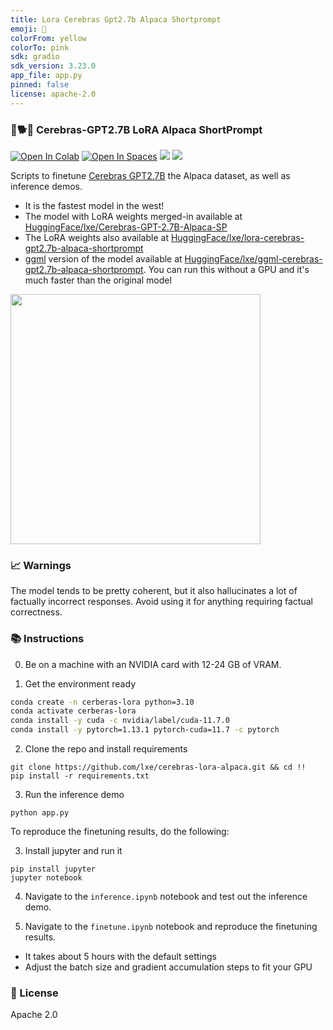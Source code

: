 ```yaml
---
title: Lora Cerebras Gpt2.7b Alpaca Shortprompt
emoji: 🐨
colorFrom: yellow
colorTo: pink
sdk: gradio
sdk_version: 3.23.0
app_file: app.py
pinned: false
license: apache-2.0
---
```


### 🦙🐕🧠 Cerebras-GPT2.7B LoRA Alpaca ShortPrompt

[![Open In Colab](https://colab.research.google.com/assets/colab-badge.svg)](https://colab.research.google.com/github/lxe/cerebras-lora-alpaca/colab.ipynb)
[![Open In Spaces](https://img.shields.io/badge/🤗-Open%20In%20Spaces-blue.svg)](https://huggingface.co/spaces/lxe/lxe-Cerebras-GPT-2.7B-Alpaca-SP)
[![](https://img.shields.io/badge/no-bugs-brightgreen.svg)](https://github.com/lxe/no-bugs) 
[![](https://img.shields.io/badge/coverage-%F0%9F%92%AF-green.svg)](https://github.com/lxe/onehundred/tree/master)

Scripts to finetune [Cerebras GPT2.7B](https://www.cerebras.net/blog/cerebras-gpt-a-family-of-open-compute-efficient-large-language-models/) the Alpaca dataset, as well as inference demos. 

 - It is the fastest model in the west!
 - The model with LoRA weights merged-in available at [HuggingFace/lxe/Cerebras-GPT-2.7B-Alpaca-SP](https://huggingface.co/lxe/Cerebras-GPT-2.7B-Alpaca-SP)
 - The LoRA weights also available at [HuggingFace/lxe/lora-cerebras-gpt2.7b-alpaca-shortprompt](https://huggingface.co/lxe/lora-cerebras-gpt2.7b-alpaca-shortprompt)
 - [ggml](https://github.com/ggerganov/ggml) version of the model available at [HuggingFace/lxe/ggml-cerebras-gpt2.7b-alpaca-shortprompt](https://huggingface.co/lxe/Cerebras-GPT-2.7B-Alpaca-SP-ggml). You can run this without a GPU and it's much faster than the original model

<img src="https://user-images.githubusercontent.com/1486609/229048081-57629025-cf4e-4771-9872-f10ee90751b1.gif" width="400" />

### 📈 Warnings

The model tends to be pretty coherent, but it also hallucinates a lot of factually incorrect responses. Avoid using it for anything requiring factual correctness.

### 📚 Instructions

0. Be on a machine with an NVIDIA card with 12-24 GB of VRAM.

1. Get the environment ready

```bash
conda create -n cerberas-lora python=3.10
conda activate cerberas-lora
conda install -y cuda -c nvidia/label/cuda-11.7.0
conda install -y pytorch=1.13.1 pytorch-cuda=11.7 -c pytorch
```

2. Clone the repo and install requirements

```
git clone https://github.com/lxe/cerebras-lora-alpaca.git && cd !!
pip install -r requirements.txt
```

3. Run the inference demo

```
python app.py
```

To reproduce the finetuning results, do the following:

3. Install jupyter and run it

```
pip install jupyter
jupyter notebook
```

4. Navigate to the `inference.ipynb` notebook and test out the inference demo.

5. Navigate to the `finetune.ipynb` notebook and reproduce the finetuning results.

 - It takes about 5 hours with the default settings
 - Adjust the batch size and gradient accumulation steps to fit your GPU

### 📝 License

Apache 2.0
